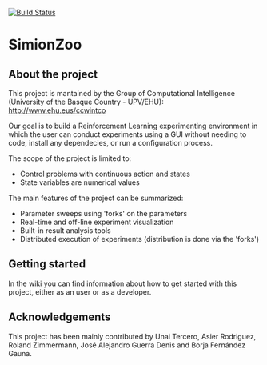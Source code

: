 [![Build Status](https://borjafdezgauna.visualstudio.com/SimionZoo-nightly-build/_apis/build/status/simionsoft.SimionZoo?branchName=develop)](https://borjafdezgauna.visualstudio.com/SimionZoo-nightly-build/_build/latest?definitionId=3&branchName=develop)

# SimionZoo

## About the project

This project is mantained by the Group of Computational Intelligence (University of the Basque Country - UPV/EHU): http://www.ehu.eus/ccwintco

Our goal is to build a Reinforcement Learning experimenting environment in which the user can conduct experiments using a GUI without needing to code, install any dependecies, or run a configuration process.

The scope of the project is limited to:

- Control problems with continuous action and states
- State variables are numerical values

The main features of the project can be summarized:

- Parameter sweeps using 'forks' on the parameters
- Real-time and off-line experiment visualization
- Built-in result analysis tools
- Distributed execution of experiments (distribution is done via the 'forks')

## Getting started

In the wiki you can find information about how to get started with this project, either as an user or as a developer.

## Acknowledgements

This project has been mainly contributed by Unai Tercero, Asier Rodriguez, Roland Zimmermann, José Alejandro Guerra Denis and Borja Fernández Gauna.
